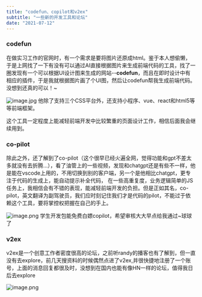 ```yaml
---
title: "codefun、copilot和v2ex"
subtitle: "一些新的开发工具和论坛"
date: "2021-07-12"
---
```


### codefun

在做实习工作的官网时，有一个需求是要将图片还原成html。鉴于本人想偷懒，于是上网找了一下有没有可以通过AI直接根据图片来生成前端代码的工具，找了一圈发现有一个可以根据UI设计图来生成的网站--**codefun**，而且在即时设计中有相应的插件，于是我就根据图片画了个UI图，然后让codefun帮我生成前端代码。没想到还真的可以！~

![image.jpg](/images/testPicture.jpg)
他除了支持三个CSS平台外，还支持小程序、vue、react和html5等等前端框架。

这个工具一定程度上能减轻前端开发中比较繁重的页面设计工作，相信后面我会继续用到。


### co-pilot
除此之外，还了解到了co-pilot（这个很早已经火遍全网，觉得功能和gpt不差太多就没有去折腾...），看了油管上的一些视频，发现和chatgpt还是有些不一样，他是能在vscode上用的，不用切换到别的客户端，另一个是他相比chatgpt，更专注于代码的生成上，能自动提示补全代码，
在一些高重复度，业务逻辑简单的JS任务上，我相信会有不错的表现，能减轻前端开发的负担。但是正如其名，co-pilot，英文翻译为副驾驶员，我们应时刻记住我们才是代码的pilot，不能过于依赖这个工具，要将掌控权把握在自己的手上。

![image.png](https://p1-juejin.byteimg.com/tos-cn-i-k3u1fbpfcp/e0282cf8dd4d4f05aedba85b7697c24f~tplv-k3u1fbpfcp-watermark.image?)
学生开发包能免费白嫖copilot，希望审核大大早点给我通过~球球了


### v2ex

v2ex是一个创意工作者密度很高的论坛，之前听randy的播客也有了解到，但一直没有去explore，前几天搜资料的时候偶然点进了v2ex,并很快捷地注册了一个账号，上面的消息回复都很及时，没想到在国内也能有像HN一样的论坛，值得我日后去explore

![image.png](https://p3-juejin.byteimg.com/tos-cn-i-k3u1fbpfcp/a0a1b4aa20794c638f93016fb177261f~tplv-k3u1fbpfcp-watermark.image?)